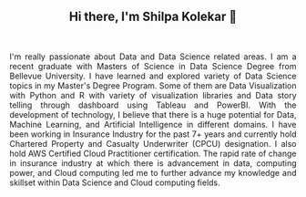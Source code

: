 <h2 align="center">
Hi there, I'm Shilpa Kolekar 👋
</h2>
<br/>
<p align="justify">       
I'm really passionate about Data and Data Science related areas. I am a recent graduate with Masters of Science in 
Data Science Degree from Bellevue University. I have learned and explored variety of Data Science topics in my 
Master's Degree Program. Some of them are Data Visualization with Python and R with variety of visualization 
libraries and Data story telling through dashboard using Tableau and PowerBI. With the development of technology, 
I believe that there is a huge potential for Data, Machine Learning, and Artificial Intelligence in different 
domains. I have been working in Insurance Industry for the past 7+ years and currently hold Chartered Property and 
Casualty Underwriter (CPCU) designation. I also hold AWS Certified Cloud Practitioner certification. The rapid rate 
of change in insurance industry at which there is advancement in data, computing power, and Cloud computing led me 
to further advance my knowledge and skillset within Data Science and Cloud computing fields.
</p>

